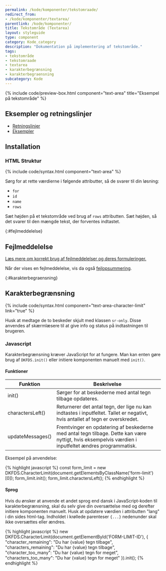 ```yaml
---
permalink: /kode/komponenter/tekstomraade/
redirect_from:
- /kode/komponenter/textarea/
parentlink: /kode/komponenter/
title: Tekstområde (Textarea)
layout: styleguide
type: component
category: Kode_category
description: "Dokumentation på implementering af tekstområde."
tags:
- tekstområde
- tekstomraade
- textarea
- karakterbegrænsning
- karakterbegraensning
subcategory: Kode
---
```


{% include code/preview-box.html component="text-area" title="Eksempel på tekstområde" %}

## Eksempler og retningslinjer
<ul class="nobullet-list">
    <li><a href="/komponenter/tekstomraade/#retningslinjer">Retningslinjer</a></li>
    <li><a href="/komponenter/tekstomraade/">Eksempler</a></li>
</ul>

## Installation

### HTML Struktur

{% include code/syntax.html component="text-area" %}
  
Sørg for at rette værdierne i følgende attributter, så de svarer til din løsning:

- `for`
- `id`
- `name`
- `rows`


Sæt højden på et tekstområde ved brug af `rows` attributten. Sæt højden, så det svarer til den mængde tekst, der forventes indtastet.

{:#fejlmeddelelse}
## Fejlmeddelelse
<a href="/kode/komponenter/fejlmeddelelser/#tekstomraade">Læs mere om korrekt brug af fejlmeddelelser og deres formuleringer.</a>

Når der vises en fejlmeddelelse, vis da også <a href="/kode/komponenter/fejlopsummering/">fejlopsummering</a>.

{:#karakterbegraensning}
## Karakterbegrænsning

{% include code/syntax.html component="text-area-character-limit" link="true" %}

Husk at medtage de to beskeder skjult med klassen `sr-only`. Disse anvendes af skærmlæsere til at give info og status på indtastningen til brugeren.

### Javascript
Karakterbegrænsning kræver JavaScript for at fungere. Man kan enten gøre brug af `DKFDS.init()` eller initiere komponenten manuelt med `init()`.

#### Funktioner
<div class="table--responsive-scroll">
  <table class="table table--responsive-headers">
    <thead>
      <tr>
        <th scope="col">Funktion</th>
        <th scope="col">Beskrivelse</th>
      </tr>
    </thead>
    <tbody>
    <tr>
        <td>init()</td>
        <td>Sørger for at beskederne med antal tegn tilbage opdateres.</td>
      </tr>
      <tr>
        <td>charactersLeft()</td>
        <td>Returnerer det antal tegn, der lige nu kan indtastes i inputfeltet. Tallet er negativt, hvis antallet af tegn er overskredet.</td>
      </tr>
      <tr>
        <td>updateMessages()</td>
        <td>Fremtvinger en opdatering af beskederne med antal tegn tilbage. Dette kan være nyttigt, hvis eksempelvis værdien i inputfeltet ændres programmatisk.</td>
      </tr>
    </tbody>
  </table>
</div>

Eksempel på anvendelse:

{% highlight javascript %}
const form_limit = new DKFDS.CharacterLimit(document.getElementsByClassName('form-limit')[0]);
form_limit.init();
form_limit.charactersLeft();
{% endhighlight %}

#### Sprog
Hvis du ønsker at anvende et andet sprog end dansk i JavaScript-koden til karakterbegrænsning, skal du selv give din oversættelse med og derefter initiere komponenten manuelt. Husk at opdatere værdien i attributten "lang" i din sides html-tag. Indholdet i krøllede parenteser `{...}` nedenunder skal ikke oversættes eller ændres.

{% highlight javascript %}
new DKFDS.CharacterLimit(document.getElementById('FORM-LIMIT-ID'), {
  "character_remaining": "Du har {value} tegn tilbage",
  "characters_remaining": "Du har {value} tegn tilbage",
  "character_too_many": "Du har {value} tegn for meget",
  "characters_too_many": "Du har {value} tegn for meget"
}).init();
{% endhighlight %}